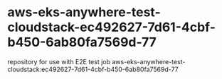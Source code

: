 # aws-eks-anywhere-test-cloudstack-ec492627-7d61-4cbf-b450-6ab80fa7569d-77
repository for use with E2E test job aws-eks-anywhere-test-cloudstack:ec492627-7d61-4cbf-b450-6ab80fa7569d-77
